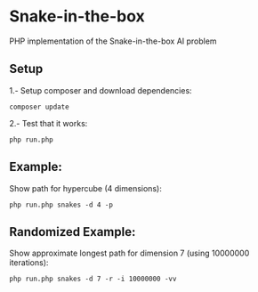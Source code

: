 # Snake-in-the-box

PHP implementation of the Snake-in-the-box AI problem

## Setup

1.- Setup composer and download dependencies:

`composer update`

2.- Test that it works:

`php run.php`

## Example:

Show path for hypercube (4 dimensions):

`php run.php snakes -d 4 -p`

## Randomized Example:

Show approximate longest path for dimension 7 (using 10000000 iterations):

`php run.php snakes -d 7 -r -i 10000000 -vv`